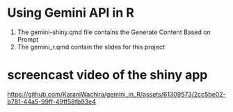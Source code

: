 # Using Gemini API in R 

1. The gemini-shiny.qmd file contains the Generate Content Based on Prompt
2. The gemini_r.qmd contain the slides for this project


# screencast video of the shiny app


https://github.com/KaraniWachira/gemini_in_R/assets/61309573/2cc5be02-b781-44a5-99ff-49ff58fb93e4

